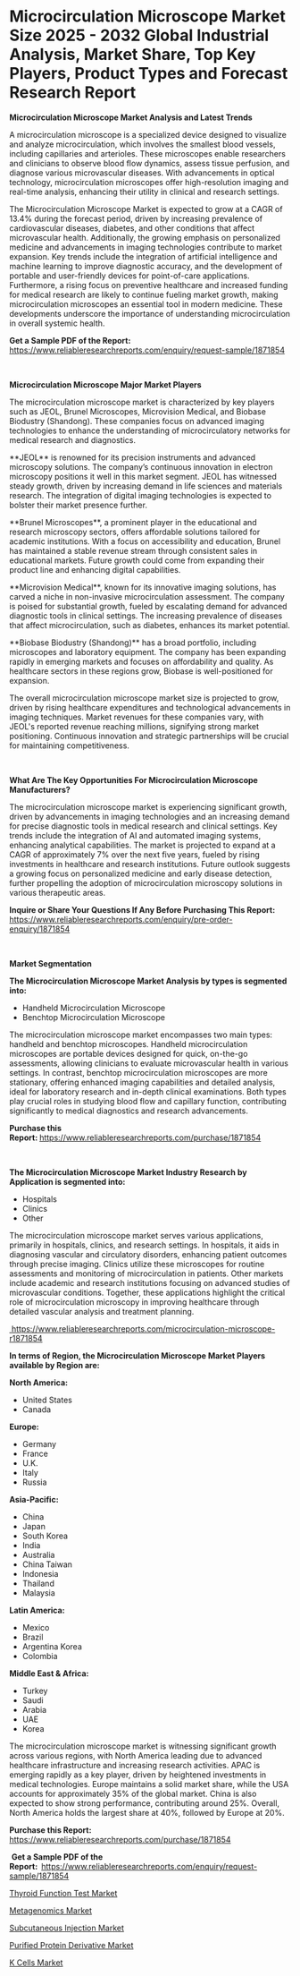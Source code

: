 <p><h1>Microcirculation Microscope Market Size 2025 - 2032 Global Industrial Analysis, Market Share, Top Key Players, Product Types and Forecast Research Report</h1></p><p><strong>Microcirculation Microscope Market Analysis and Latest Trends</strong></p>
<p><p>A microcirculation microscope is a specialized device designed to visualize and analyze microcirculation, which involves the smallest blood vessels, including capillaries and arterioles. These microscopes enable researchers and clinicians to observe blood flow dynamics, assess tissue perfusion, and diagnose various microvascular diseases. With advancements in optical technology, microcirculation microscopes offer high-resolution imaging and real-time analysis, enhancing their utility in clinical and research settings.</p><p>The Microcirculation Microscope Market is expected to grow at a CAGR of 13.4% during the forecast period, driven by increasing prevalence of cardiovascular diseases, diabetes, and other conditions that affect microvascular health. Additionally, the growing emphasis on personalized medicine and advancements in imaging technologies contribute to market expansion. Key trends include the integration of artificial intelligence and machine learning to improve diagnostic accuracy, and the development of portable and user-friendly devices for point-of-care applications. Furthermore, a rising focus on preventive healthcare and increased funding for medical research are likely to continue fueling market growth, making microcirculation microscopes an essential tool in modern medicine. These developments underscore the importance of understanding microcirculation in overall systemic health.</p></p>
<p><strong>Get a Sample PDF of the Report:&nbsp;</strong> <a href="https://www.reliableresearchreports.com/enquiry/request-sample/1871854?utm_campaign=11&utm_medium=2&utm_source=Github&utm_content=ia&utm_term=03032025&utm_id=microcirculation-microscope">https://www.reliableresearchreports.com/enquiry/request-sample/1871854</a></p>
<p>&nbsp;</p>
<p><strong>Microcirculation Microscope Major Market Players</strong></p>
<p><p>The microcirculation microscope market is characterized by key players such as JEOL, Brunel Microscopes, Microvision Medical, and Biobase Biodustry (Shandong). These companies focus on advanced imaging technologies to enhance the understanding of microcirculatory networks for medical research and diagnostics.</p><p>**JEOL** is renowned for its precision instruments and advanced microscopy solutions. The company’s continuous innovation in electron microscopy positions it well in this market segment. JEOL has witnessed steady growth, driven by increasing demand in life sciences and materials research. The integration of digital imaging technologies is expected to bolster their market presence further.</p><p>**Brunel Microscopes**, a prominent player in the educational and research microscopy sectors, offers affordable solutions tailored for academic institutions. With a focus on accessibility and education, Brunel has maintained a stable revenue stream through consistent sales in educational markets. Future growth could come from expanding their product line and enhancing digital capabilities.</p><p>**Microvision Medical**, known for its innovative imaging solutions, has carved a niche in non-invasive microcirculation assessment. The company is poised for substantial growth, fueled by escalating demand for advanced diagnostic tools in clinical settings. The increasing prevalence of diseases that affect microcirculation, such as diabetes, enhances its market potential.</p><p>**Biobase Biodustry (Shandong)** has a broad portfolio, including microscopes and laboratory equipment. The company has been expanding rapidly in emerging markets and focuses on affordability and quality. As healthcare sectors in these regions grow, Biobase is well-positioned for expansion.</p><p>The overall microcirculation microscope market size is projected to grow, driven by rising healthcare expenditures and technological advancements in imaging techniques. Market revenues for these companies vary, with JEOL's reported revenue reaching millions, signifying strong market positioning. Continuous innovation and strategic partnerships will be crucial for maintaining competitiveness.</p></p>
<p>&nbsp;</p>
<p><strong>What Are The Key Opportunities For Microcirculation Microscope Manufacturers?</strong></p>
<p><p>The microcirculation microscope market is experiencing significant growth, driven by advancements in imaging technologies and an increasing demand for precise diagnostic tools in medical research and clinical settings. Key trends include the integration of AI and automated imaging systems, enhancing analytical capabilities. The market is projected to expand at a CAGR of approximately 7% over the next five years, fueled by rising investments in healthcare and research institutions. Future outlook suggests a growing focus on personalized medicine and early disease detection, further propelling the adoption of microcirculation microscopy solutions in various therapeutic areas.</p></p>
<p><strong>Inquire or Share Your Questions If Any Before Purchasing This Report:</strong> <a href="https://www.reliableresearchreports.com/enquiry/pre-order-enquiry/1871854?utm_campaign=11&utm_medium=2&utm_source=Github&utm_content=ia&utm_term=03032025&utm_id=microcirculation-microscope">https://www.reliableresearchreports.com/enquiry/pre-order-enquiry/1871854</a></p>
<p>&nbsp;</p>
<p><strong>Market Segmentation</strong></p>
<p><strong>The Microcirculation Microscope Market Analysis by types is segmented into:</strong></p>
<p><ul><li>Handheld Microcirculation Microscope</li><li>Benchtop Microcirculation Microscope</li></ul></p>
<p><p>The microcirculation microscope market encompasses two main types: handheld and benchtop microscopes. Handheld microcirculation microscopes are portable devices designed for quick, on-the-go assessments, allowing clinicians to evaluate microvascular health in various settings. In contrast, benchtop microcirculation microscopes are more stationary, offering enhanced imaging capabilities and detailed analysis, ideal for laboratory research and in-depth clinical examinations. Both types play crucial roles in studying blood flow and capillary function, contributing significantly to medical diagnostics and research advancements.</p></p>
<p><strong>Purchase this Report:&nbsp;</strong><a href="https://www.reliableresearchreports.com/purchase/1871854?utm_campaign=11&utm_medium=2&utm_source=Github&utm_content=ia&utm_term=03032025&utm_id=microcirculation-microscope">https://www.reliableresearchreports.com/purchase/1871854</a></p>
<p>&nbsp;</p>
<p><strong>The Microcirculation Microscope Market Industry Research by Application is segmented into:</strong></p>
<p><ul><li>Hospitals</li><li>Clinics</li><li>Other</li></ul></p>
<p><p>The microcirculation microscope market serves various applications, primarily in hospitals, clinics, and research settings. In hospitals, it aids in diagnosing vascular and circulatory disorders, enhancing patient outcomes through precise imaging. Clinics utilize these microscopes for routine assessments and monitoring of microcirculation in patients. Other markets include academic and research institutions focusing on advanced studies of microvascular conditions. Together, these applications highlight the critical role of microcirculation microscopy in improving healthcare through detailed vascular analysis and treatment planning.</p></p>
<p><a href="https://www.reliableresearchreports.com/microcirculation-microscope-r1871854?utm_campaign=11&utm_medium=2&utm_source=Github&utm_content=ia&utm_term=03032025&utm_id=microcirculation-microscope">&nbsp;https://www.reliableresearchreports.com/microcirculation-microscope-r1871854</a></p>
<p><strong>In terms of Region, the Microcirculation Microscope Market Players available by Region are:</strong></p>
<p>
    <p> <strong> North America: </strong>
        <ul>
            <li>United States</li>
            <li>Canada</li>
        </ul>
        </p> 
    <p> <strong> Europe: </strong>
        <ul>
            <li>Germany</li>
            <li>France</li>
            <li>U.K.</li>
            <li>Italy</li>
            <li>Russia</li>
        </ul>
        </p> 
    <p> <strong> Asia-Pacific: </strong>
        <ul>
            <li>China</li>
            <li>Japan</li>
            <li>South Korea</li>
            <li>India</li>
            <li>Australia</li>
            <li>China Taiwan</li>
            <li>Indonesia</li>
            <li>Thailand</li>
            <li>Malaysia</li>
        </ul>
        </p> 
    <p> <strong> Latin America: </strong>
        <ul>
            <li>Mexico</li>
            <li>Brazil</li>
            <li>Argentina Korea</li>
            <li>Colombia</li>
        </ul>
        </p> 
    <p> <strong> Middle East & Africa: </strong>
        <ul>
            <li>Turkey</li>
            <li>Saudi</li>
            <li>Arabia</li>
            <li>UAE</li>
            <li>Korea</li>
        </ul>
    </p>
    </p>
<p><p>The microcirculation microscope market is witnessing significant growth across various regions, with North America leading due to advanced healthcare infrastructure and increasing research activities. APAC is emerging rapidly as a key player, driven by heightened investments in medical technologies. Europe maintains a solid market share, while the USA accounts for approximately 35% of the global market. China is also expected to show strong performance, contributing around 25%. Overall, North America holds the largest share at 40%, followed by Europe at 20%.</p></p>
<p><strong>Purchase this Report: </strong><a href="https://www.reliableresearchreports.com/purchase/1871854?utm_campaign=11&utm_medium=2&utm_source=Github&utm_content=ia&utm_term=03032025&utm_id=microcirculation-microscope">https://www.reliableresearchreports.com/purchase/1871854</a></p>
<p>&nbsp;<strong>Get a Sample PDF of the Report:&nbsp;&nbsp;</strong><a href="https://www.reliableresearchreports.com/enquiry/request-sample/1871854?utm_campaign=11&utm_medium=2&utm_source=Github&utm_content=ia&utm_term=03032025&utm_id=microcirculation-microscope">https://www.reliableresearchreports.com/enquiry/request-sample/1871854</a></p>
<p><strong></strong></p>
<p><p><a href="https://github.com/akaalahk/Market-Research-Report-List-1/blob/main/thyroid-function-test-market.md?utm_campaign=11&utm_medium=2&utm_source=Github&utm_content=ia&utm_term=03032025&utm_id=microcirculation-microscope">Thyroid Function Test Market</a></p><p><a href="https://github.com/saaindosya/Market-Research-Report-List-1/blob/main/metagenomics-market.md?utm_campaign=11&utm_medium=2&utm_source=Github&utm_content=ia&utm_term=03032025&utm_id=microcirculation-microscope">Metagenomics Market</a></p><p><a href="https://github.com/lalolatiot/Market-Research-Report-List-1/blob/main/subcutaneous-injection-market.md?utm_campaign=11&utm_medium=2&utm_source=Github&utm_content=ia&utm_term=03032025&utm_id=microcirculation-microscope">Subcutaneous Injection Market</a></p><p><a href="https://github.com/penglatilles/Market-Research-Report-List-1/blob/main/purified-protein-derivative-market.md?utm_campaign=11&utm_medium=2&utm_source=Github&utm_content=ia&utm_term=03032025&utm_id=microcirculation-microscope">Purified Protein Derivative Market</a></p><p><a href="https://github.com/ternainglin/Market-Research-Report-List-1/blob/main/k-cells-market.md?utm_campaign=11&utm_medium=2&utm_source=Github&utm_content=ia&utm_term=03032025&utm_id=microcirculation-microscope">K Cells Market</a></p></p>